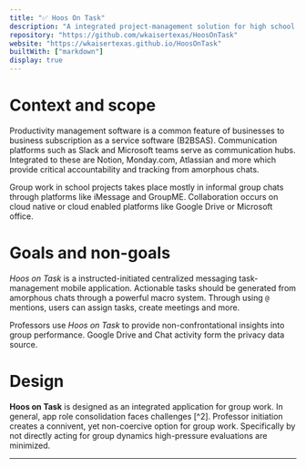 ```yaml
---
title: "✅ Hoos On Task"
description: "A integrated project-management solution for high school and college projects"
repository: "https://github.com/wkaisertexas/HoosOnTask"
website: "https://wkaisertexas.github.io/HoosOnTask"
builtWith: ["markdown"]
display: true
---
```


# Context and scope

Productivity management software is a common feature of businesses to business subscription as a service software (B2BSAS). Communication platforms such as Slack and Microsoft teams serve as communication hubs. Integrated to these are Notion, Monday.com, Atlassian and more which provide critical accountability and tracking from amorphous chats.

Group work in school projects takes place mostly in informal group chats through platforms like iMessage and GroupME. Collaboration occurs on cloud native or cloud enabled platforms like Google Drive or Microsoft office.

# Goals and non-goals

_Hoos on Task_ is a instructed-initiated centralized messaging task-management mobile application. Actionable tasks should be generated from amorphous chats through a powerful macro system. Through using `@` mentions, users can assign tasks, create meetings and more.

Professors use _Hoos on Task_ to provide non-confrontational insights into group performance. Google Drive and Chat activity form the privacy data source.

# Design

**Hoos on Task** is designed as an integrated application for group work. In general, app role consolidation faces challenges [^2]. Professor initiation creates a connivent, yet non-coercive option for group work. Specifically by not directly acting for group dynamics high-pressure evaluations are minimized.

<!-- # APIs

# Data Storage

# Code / Pseudo Code

# Degree of Constraints

# Alternatives Considered

# Cross-cutting concerns -->

---

[^1]: [WeChat](https://www.wechat.com) is a notable exception where integration has led to considerable efficiencies, but is not a generalizable case.
